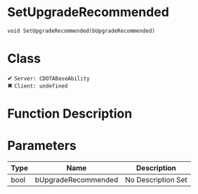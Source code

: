 # SetUpgradeRecommended
```
void SetUpgradeRecommended(bUpgradeRecommended)
```
# Class
✔ `Server: CDOTABaseAbility`  
✖ `Client: undefined`  

# Function Description

# Parameters
Type|Name|Description
--|--|--
bool|bUpgradeRecommended|No Description Set
